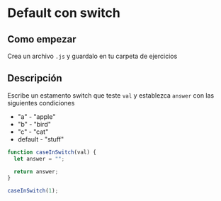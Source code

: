 # Default con switch

## Como empezar

Crea un archivo `.js` y guardalo en tu carpeta de ejercicios

## Descripción

Escribe un estamento switch que teste `val` y establezca `answer` con las siguientes condiciones

- "a" - "apple"
- "b" - "bird"
- "c" - "cat"
- default - "stuff"

```js
function caseInSwitch(val) {
  let answer = "";

  return answer;
}

caseInSwitch(1);
```

